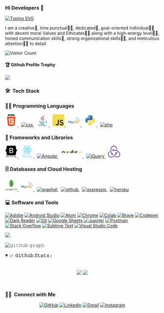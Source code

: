 
### Hi Developers 👋


<a href="https://git.io/typing-svg">
  <img src="https://readme-typing-svg.demolab.com?font=Fira+Code&size=50&pause=900&color=5FF7F5&background=https://thumbs.gfycat.com/BlissfulScentedAustraliancattledog-mobile.mp4&center=true&width=900&height=300&lines=HY+I+AM+RITHIK%F0%9F%91%8B;A+FULL+STACK+DEVELOPER%F0%9F%A7%91%E2%80%8D%F0%9F%92%BB;IF+YOU+ARE+INTERESTED+FOLLOW%E2%9D%A4%EF%B8%8F;TO+KNOW+ABOUT+ME%E2%9C%8C%EF%B8%8F" background-image=url("https://thumbs.gfycat.com/BlissfulScentedAustraliancattledog-mobile.mp4") alt="Typing SVG" />
</a>



 I am a creative🎡, time punctual👩‍🎓, dedicated🎯, goal-oriented individual👩‍💻 with decent moral Values and Ethicates🙇‍♀️ along with a high-energy level🤹‍♀️, honed communication skills👐, strong organizational skills👮‍♀️, and meticulous attention🕵️‍♀️ to detail.


![Visitor Count](https://profile-counter.glitch.me/theRithik/count.svg)

<div>
  <h4>🏆 Github Profile Trophy</h4>
  <a href="https://github.com/ryo-ma/github-profile-trophy">
    <img src="https://github-profile-trophy.vercel.app/?username=theRithik&column=7"/>
  </a>
</div>

### 🛠 &nbsp;Tech Stack

### 👨‍💻 Programming Languages

<p>
  <a href="https://www.w3.org/html/" target="_blank" rel="noreferrer">
        <img src="https://raw.githubusercontent.com/devicons/devicon/master/icons/html5/html5-original-wordmark.svg" alt="html5" width="40" height="40" />
    </a>&nbsp
     <a href="https://www.css.com" target="_blank" rel="noreferrer">
<img src="https://camo.githubusercontent.com/edc736634dd35b0f4008e2f7db456136b9fc0e1e7a4078bb72c7352b1bdf8a7e/68747470733a2f2f776f726c64766563746f726c6f676f2e636f6d2f6c6f676f732f6373732d332e737667" alt="css" width="40" height="40" />
    </a>&nbsp
    <a href="https://www.java.com" target="_blank" rel="noreferrer">
        <img src="https://raw.githubusercontent.com/devicons/devicon/master/icons/java/java-original.svg" alt="java" width="40" height="40" />
    </a>&nbsp
    <a href="https://developer.mozilla.org/en-US/docs/Web/JavaScript" target="_blank" rel="noreferrer">
        <img src="https://raw.githubusercontent.com/devicons/devicon/master/icons/javascript/javascript-original.svg" alt="javascript" width="40" height="40" />
    </a>&nbsp
     <a href="https://www.mysql.com/" target="_blank" rel="noreferrer">
        <img src="https://raw.githubusercontent.com/devicons/devicon/master/icons/mysql/mysql-original-wordmark.svg" alt="mysql" width="40" height="40" />
    </a>&nbsp
      <a href="https://www.python.org" target="_blank" rel="noreferrer">
        <img src="https://raw.githubusercontent.com/devicons/devicon/master/icons/python/python-original.svg" alt="python" width="40" height="40" />
    </a>&nbsp
     <a href="https://www.php.com" target="_blank" rel="noreferrer">
        <img src="https://upload.wikimedia.org/wikipedia/commons/thumb/2/27/PHP-logo.svg/2560px-PHP-logo.svg.png" alt="php" width="70" height="40" />
    </a>
    </p>
   
    
    
### 🧰 Frameworks and Libraries

<p>
<a href="https://getbootstrap.com" target="_blank" rel="noreferrer">
        <img src="https://raw.githubusercontent.com/devicons/devicon/master/icons/bootstrap/bootstrap-plain-wordmark.svg" alt="bootstrap" width="40" height="40" />
    </a>&nbsp
       <a href="https://reactjs.org/" target="_blank" rel="noreferrer">
        <img src="https://raw.githubusercontent.com/devicons/devicon/master/icons/react/react-original-wordmark.svg" alt="react" width="40" height="40" />
    </a>&nbsp
      <a href="https://Angularjs.org/" target="_blank" rel="noreferrer">
        <img src="https://cdn.searchenginejournal.com/wp-content/uploads/2019/04/the-seo-guide-to-angular.png" alt="Angular" width="80" height="40" />
  </a>&nbsp
     <a href="https://nodejs.org" target="_blank" rel="noreferrer">
        <img src="https://raw.githubusercontent.com/devicons/devicon/master/icons/nodejs/nodejs-original-wordmark.svg" alt="nodejs" width="70" height="40" />
    </a>&nbsp
     <a href="https://jquery.com" target="_blank" rel="noreferrer">
        <img src="https://www.vectorlogo.zone/logos/jquery/jquery-ar21.png" alt="jQuery" width="70" height="40" />
    </a>&nbsp
     <a href="https://redux.js.org" target="_blank" rel="noreferrer">
        <img src="https://raw.githubusercontent.com/devicons/devicon/master/icons/redux/redux-original.svg" alt="redux" width="40" height="40" />
    </a>
</p>


### 🗄️ Databases and Cloud Hosting

<p>
 <a href="https://www.mongodb.com/" target="_blank" rel="noreferrer">
        <img src="https://raw.githubusercontent.com/devicons/devicon/master/icons/mongodb/mongodb-original-wordmark.svg" alt="mongodb" width="40" height="40" />
    </a>&nbsp
      <a href="https://www.mysql.com/" target="_blank" rel="noreferrer">
        <img src="https://raw.githubusercontent.com/devicons/devicon/master/icons/mysql/mysql-original-wordmark.svg" alt="mysql" width="40" height="40" />
    </a>&nbsp
      <a href="https://www.graphql.com/" target="_blank" rel="noreferrer">
        <img src="https://graphql.org/img/og-image.png" alt="graphql" width="70" height="40" />
    </a>&nbsp
     <a href="https://www.github.com/" target="_blank" rel="noreferrer">
        <img src="https://miro.medium.com/max/500/1*iZAdDbTxR8TOEf2X_W0kHA.jpeg" alt="github" width="70" height="40" />
        </a>&nbsp
     <a href="https://www.expressjs.com/" target="_blank" rel="noreferrer">
        <img src="https://miro.medium.com/max/1400/1*XP-mZOrIqX7OsFInN2ngRQ.png" alt="expressjs" width="70" height="40" />
    </a>&nbsp
      <a href="https://www.heroku.com/" target="_blank" rel="noreferrer">
        <img src="https://www.fullstackpython.com/img/logos/heroku.png" alt="heroku" width="70" height="40" />
    </a>
      </p>
     
     
### 💻 Software and Tools

<p>
    <a href="#"><img alt="Adobe" src="https://img.shields.io/badge/Adobe%20-%23FF0000.svg?logo=adobe&logoColor=white"></a>
    <a href="#"><img alt="Android Studio" src="https://img.shields.io/badge/Android%20Studio-008678.svg?logo=android-studio&logoColor=white"></a>
    <a href="#"><img alt="Atom" src="https://img.shields.io/badge/Atom-3DDC84?logo=atom&logoColor=white"></a>
    <a href="#"><img alt="Chrome" src="https://img.shields.io/badge/Chrome-3DDC84?logo=google-chrome&logoColor=white"></a>
    <a href="#"><img alt="Colab" src="https://img.shields.io/badge/Colab-00b56a.svg?logo=google-colab&logoColor=white"></a>
    <a href="#"><img alt="Brave" src="https://img.shields.io/badge/-Brave-FB542B?logo=brave&logoColor=white"></a>
    <a href="#"><img alt="Codepen" src="https://img.shields.io/badge/Codepen-000000.svg?logo=codepen&logoColor=white"></a>
    <a href="#"><img alt="Dark Reader" src="https://img.shields.io/badge/-Dark%20Reader-141E24?logo=dark-reader&logoColor=white"></a>
    <a href="#"><img alt="Git" src="https://img.shields.io/badge/Git%20-%23F05033.svg?logo=git&logoColor=white"></a>
    <a href="#"><img alt="Google Sheets" src="https://img.shields.io/badge/Google%20Sheets%20-%2334A853.svg?logo=google%20sheets&logoColor=white"></a>
    <a href="#"><img alt="Jupyter" src="https://img.shields.io/badge/Jupyter%20-%23F37626.svg?logo=Jupyter&logoColor=white"></a>
    <a href="#"><img alt="Postman" src="https://img.shields.io/badge/Postman-FF6C37?logo=postman&logoColor=white"></a>
    <a href="#"><img alt="Stack Overflow" src="https://img.shields.io/badge/-Stack%20Overflow-FE7A16?logo=stack-overflow&logoColor=white"></a>
    <a href="#"><img alt="Sublime Text" src="https://img.shields.io/badge/-Sublime%20Text-302E31?logo=sublime-text&logoColor=white"></a>
    <a href="#"><img alt="Visual Studio Code" src="https://img.shields.io/badge/Visual%20Studio%20Code-0078d7.svg?logo=visual-studio-code&logoColor=white"></a>
</p>

![](https://activity-graph.herokuapp.com/graph?username=theRithik&theme=react-dark&area=true)


![𝚐𝚒𝚝𝚑𝚞𝚋 𝚐𝚛𝚊𝚙𝚑](https://github-readme-activity-graph.cyclic.app/graph?username=aakashdeveloper&theme=react-dark&hide_border=true&area=true)

<details open="">
<summary>
  <g-emoji class="g-emoji" alias="chart_with_upwards_trend" fallback-src="https://github.githubassets.com/images/icons/emoji/unicode/1f4c8.png">📈</g-emoji>
  <strong>𝙶𝚒𝚝𝚑𝚞𝚋 𝚂𝚝𝚊𝚝𝚜 : </strong>
</summary>
<br/>

<p align="center">
    <img align="center" src="https://github-readme-stats.vercel.app/api?username=theRithik&show_icons=true&hide_border=true&title_color=94b4a4&amp&icon_color=FFFFFF&amp&text_color=FFFFFF&amp&bg_color=000000&count_private=true&include_all_commits=true"/>
    <img align="center" height="195px" src="https://github-readme-stats.vercel.app/api/top-langs/?username=theRithik&text_color=FFFFFF&bg_color=000000&title_color=94b4a4&langs_count=15&layout=compact&hide_border=true" />
</p>
</details>
<br/>

### 🤝🏻 &nbsp;Connect with Me

<div id="badges" align="center">
  <a href="https://github.com/theRithik" target="_blank"><img src="https://img.icons8.com/bubbles/50/000000/github.png" alt="GitHub"/></a>
	<a href="https://www.linkedin.com/in/rithik-kuvvarapu-a4513717b/" target="_blank"><img src="https://img.icons8.com/bubbles/50/000000/linkedin.png" alt="LinkedIn"/></a>
  <a href="mailto:rithikkuvvarapu7@gmail.com" target="_blank"><img src="https://img.icons8.com/bubbles/50/000000/gmail.png" alt="Gmail"/></a>
<a href="https://www.instagram.com/me.rithik_/" target="_blank"><img src="https://img.icons8.com/bubbles/50/000000/instagram.png" alt="Instagram"/></a>

</div>





<!-- <p align="center"> 
[![YouTube Badge](https://img.shields.io/badge/YouTube-Rithik-red?style=flat&logo)](https://www.youtube.com/@Rithikkuvvarapu)
[![Linkedin Badge](https://img.shields.io/badge/-Rithik-blue?style=flat-square&logo=Linkedin&logoColor=white&link=https://www.linkedin.com/in/rithik-kuvvarapu-a4513717b/)](https://www.linkedin.com/in/rithik-kuvvarapu-a4513717b/)
[![Website Badge](https://img.shields.io/badge/WebSite-Rithik-05122A?style=flat&logo)](https://www.rithik)
[![Website Badge](https://img.shields.io/badge/StackOverflow-Rithik-05122A?style=flat&logo)](https://stackoverflow.com/users/20918743/rithik)

</p> -->

<!--
**theRithik/theRithik** is a ✨ _special_ ✨ repository because its `README.md` (this file) appears on your GitHub profile.

Here are some ideas to get you started:

- 🔭 I’m currently working on ...
- 🌱 I’m currently learning ...
- 👯 I’m looking to collaborate on ...
- 🤔 I’m looking for help with ...
- 💬 Ask me about ...
- 📫 How to reach me: ...
- 😄 Pronouns: ...
- ⚡ Fun fact: .....
[<img src="https://raw.githubusercontent.com/theRithik/theRithik/intro.gif.mp4" alt="👋 Hi there! I'm (theRithik(111|nd Li)|https://theRithik)" title="👋 Hi there! I'm (Raymo(111|nd Li)|https://theRithik\)"/>](https://raymond.li/)
-->


